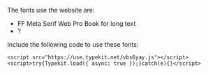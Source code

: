 The fonts use the website are:
- FF Meta Serif Web Pro Book for long text
- ?

Include the following code to use these fonts:

```
<script src="https://use.typekit.net/vbs6yay.js"></script>
<script>try{Typekit.load({ async: true });}catch(e){}</script>
```
